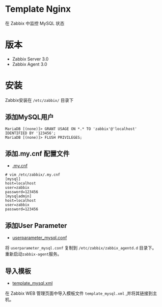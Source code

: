 # Template Nginx
在 Zabbix 中监控 MySQL 状态

# 版本
- Zabbix Server 3.0
- Zabbix Agent 3.0

# 安装
Zabbix安装在 `/etc/zabbix/` 目录下

## 添加MySQL用户

```shell
MariaDB [(none)]> GRANT USAGE ON *.* TO 'zabbix'@'localhost' IDENTIFIED BY '123456';
MariaDB [(none)]> FLUSH PRIVILEGES;
```

## 添加.my.cnf 配置文件
- [.my.cnf](https://github.com/kangvcar/zabbix_monitoring_devices/blob/master/monitoring_mysql/.my.cnf)

```shell
# vim /etc/zabbix/.my.cnf
[mysql]
host=localhost
user=zabbix
password=123456
[mysqladmin]
host=localhost
user=zabbix
password=123456
```

## 添加User Parameter
- [userparameter_mysql.conf](https://github.com/kangvcar/zabbix_monitoring_devices/blob/master/monitoring_mysql/userparameter_mysql.conf)

将 `userparameter_mysql.conf` 复制到 `/etc/zabbix/zabbix_agentd.d` 目录下。
重新启动`zabbix-agent`服务。

## 导入模板
- [template_mysql.xml](https://github.com/kangvcar/zabbix_monitoring_devices/blob/master/monitoring_mysql/template_mysql.xml)

在 Zabbix WEB 管理页面中导入模板文件 `template_mysql.xml` ,并将其链接到主机。